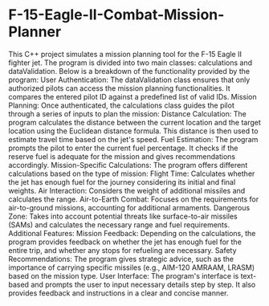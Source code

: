 # F-15-Eagle-II-Combat-Mission-Planner

This C++ project simulates a mission planning tool for the F-15 Eagle II fighter jet. The program is divided into two main classes: calculations and dataValidation. Below is a breakdown of the functionality provided by the program:
User Authentication:
The dataValidation class ensures that only authorized pilots can access the mission planning functionalities. It compares the entered pilot ID against a predefined list of valid IDs.
Mission Planning:
Once authenticated, the calculations class guides the pilot through a series of inputs to plan the mission:
Distance Calculation: The program calculates the distance between the current location and the target location using the Euclidean distance formula. This distance is then used to estimate travel time based on the jet's speed.
Fuel Estimation: The program prompts the pilot to enter the current fuel percentage. It checks if the reserve fuel is adequate for the mission and gives recommendations accordingly.
Mission-Specific Calculations: The program offers different calculations based on the type of mission:
Flight Time: Calculates whether the jet has enough fuel for the journey considering its initial and final weights.
Air Interaction: Considers the weight of additional missiles and calculates the range.
Air-to-Earth Combat: Focuses on the requirements for air-to-ground missions, accounting for additional armaments.
Dangerous Zone: Takes into account potential threats like surface-to-air missiles (SAMs) and calculates the necessary range and fuel requirements.
Additional Features:
Mission Feedback: Depending on the calculations, the program provides feedback on whether the jet has enough fuel for the entire trip, and whether any stops for refueling are necessary.
Safety Recommendations: The program gives strategic advice, such as the importance of carrying specific missiles (e.g., AIM-120 AMRAAM, LRASM) based on the mission type.
User Interface:
The program's interface is text-based and prompts the user to input necessary details step by step. It also provides feedback and instructions in a clear and concise manner.

